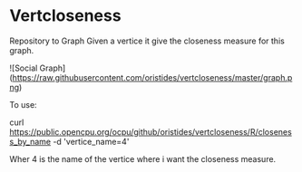 Vertcloseness
============


Repository to Graph
Given a vertice it give the closeness measure for this graph.


![Social Graph] (https://raw.githubusercontent.com/oristides/vertcloseness/master/graph.png)

To use:

curl https://public.opencpu.org/ocpu/github/oristides/vertcloseness/R/closeness_by_name -d 'vertice_name=4'

Wher 4 is the name of the vertice where i want the closeness measure. 
